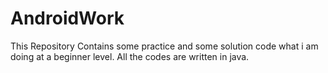 # AndroidWork
This Repository Contains some practice and some solution code what i am doing at a beginner level.
All the codes are written in java.
